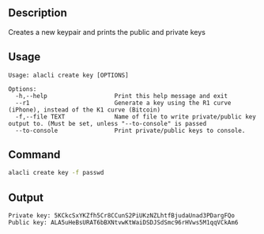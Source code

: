 ## Description

Creates a new keypair and prints the public and private keys

## Usage

```console
Usage: alacli create key [OPTIONS]

Options:
  -h,--help                   Print this help message and exit
  --r1                        Generate a key using the R1 curve (iPhone), instead of the K1 curve (Bitcoin)
  -f,--file TEXT              Name of file to write private/public key output to. (Must be set, unless "--to-console" is passed
  --to-console                Print private/public keys to console.
```

## Command

```sh
alacli create key -f passwd
```

## Output

```console
Private key: 5KCkcSxYKZfh5Cr8CCunS2PiUKzNZLhtfBjudaUnad3PDargFQo
Public key: ALA5uHeBsURAT6bBXNtvwKtWaiDSDJSdSmc96rHVws5M1qqVCkAm6
```
